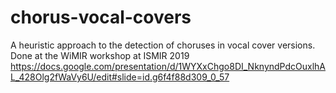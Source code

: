 # chorus-vocal-covers
A heuristic approach to the detection of choruses in vocal cover versions. Done at the WiMIR workshop at ISMIR 2019 https://docs.google.com/presentation/d/1WYXxChgo8DI_NknyndPdcOuxlhAL_428Olg2fWaVy6U/edit#slide=id.g6f4f88d309_0_57
